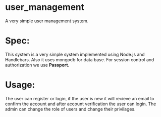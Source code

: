 # user_management
A very simple user management system. 
# Spec:
This system is a very simple system implemented using Node.js and Handlebars. Also it uses mongodb for data base. 
For session control and authorization we use **Passport**.
# Usage:
The user can register or login, if the user is new it will recieve an email to confirm the account and after account verification the user can login. 
The admin can change the role of users and change their privilages.
